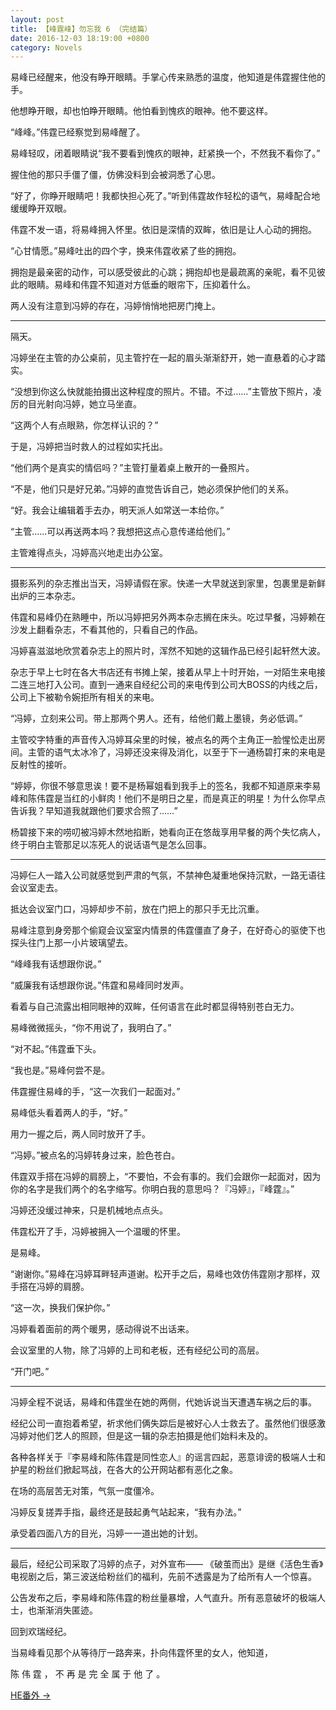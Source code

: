 ```yaml
---
layout: post
title: 【峰霆峰】勿忘我 6 （完结篇）
date: 2016-12-03 18:19:00 +0800
category: Novels
---
```

易峰已经醒来，他没有睁开眼睛。手掌心传来熟悉的温度，他知道是伟霆握住他的手。

他想睁开眼，却也怕睁开眼睛。他怕看到愧疚的眼神。他不要这样。

“峰峰。”伟霆已经察觉到易峰醒了。

易峰轻叹，闭着眼睛说“我不要看到愧疚的眼神，赶紧换一个，不然我不看你了。”

握住他的那只手僵了僵，仿佛没料到会被洞悉了心思。

“好了，你睁开眼睛吧！我都快担心死了。”听到伟霆故作轻松的语气，易峰配合地缓缓睁开双眼。

伟霆不发一语，将易峰拥入怀里。依旧是深情的双眸，依旧是让人心动的拥抱。

“心甘情愿。”易峰吐出的四个字，换来伟霆收紧了些的拥抱。

拥抱是最亲密的动作，可以感受彼此的心跳；拥抱却也是最疏离的亲昵，看不见彼此的眼睛。易峰和伟霆不知道对方低垂的眼帘下，压抑着什么。

两人没有注意到冯婷的存在，冯婷悄悄地把房门掩上。

---

隔天。

冯婷坐在主管的办公桌前，见主管拧在一起的眉头渐渐舒开，她一直悬着的心才踏实。

“没想到你这么快就能拍摄出这种程度的照片。不错。不过……”主管放下照片，凌厉的目光射向冯婷，她立马坐直。

“这两个人有点眼熟，你怎样认识的？”

于是，冯婷把当时救人的过程如实托出。

“他们两个是真实的情侣吗？”主管打量着桌上散开的一叠照片。

“不是，他们只是好兄弟。”冯婷的直觉告诉自己，她必须保护他们的关系。

“好。我会让编辑着手去办，明天派人如常送一本给你。”

“主管……可以再送两本吗？我想把这点心意传递给他们。”

主管难得点头，冯婷高兴地走出办公室。

---

摄影系列的杂志推出当天，冯婷请假在家。快递一大早就送到家里，包裹里是新鲜出炉的三本杂志。

伟霆和易峰仍在熟睡中，所以冯婷把另外两本杂志搁在床头。吃过早餐，冯婷赖在沙发上翻看杂志，不看其他的，只看自己的作品。

冯婷喜滋滋地欣赏着杂志上的照片时，浑然不知她的这辑作品已经引起轩然大波。

杂志于早上七时在各大书店还有书摊上架，接着从早上十时开始，一对陌生来电接二连三地打入公司。直到一通来自经纪公司的来电传到公司大BOSS的内线之后，公司上下被勒令婉拒所有相关的来电。

“冯婷，立刻来公司。带上那两个男人。还有，给他们戴上墨镜，务必低调。”

主管咬字特重的声音传入冯婷耳朵里的时候，被点名的两个主角正一脸惺忪走出房间。主管的语气太冰冷了，冯婷还没来得及消化，以至于下一通杨碧打来的来电是反射性的接听。

“婷婷，你很不够意思诶！要不是杨幂姐看到我手上的签名，我都不知道原来李易峰和陈伟霆是当红的小鲜肉！他们不是明日之星，而是真正的明星！为什么你早点告诉我？早知道我就跟他们要求合照了……”

杨碧接下来的唠叨被冯婷木然地掐断，她看向正在悠哉享用早餐的两个失忆病人，终于明白主管那足以冻死人的说话语气是怎么回事。

---

冯婷仨人一踏入公司就感觉到严肃的气氛，不禁神色凝重地保持沉默，一路无语往会议室走去。

抵达会议室门口，冯婷却步不前，放在门把上的那只手无比沉重。

易峰注意到身旁那个偷窥会议室室内情景的伟霆僵直了身子，在好奇心的驱使下也探头往门上那一小片玻璃望去。

“峰峰我有话想跟你说。”

“威廉我有话想跟你说。”伟霆和易峰同时发声。

看着与自己流露出相同眼神的双眸，任何语言在此时都显得特别苍白无力。

易峰微微摇头，“你不用说了，我明白了。”

“对不起。”伟霆垂下头。

“我也是。”易峰何尝不是。

伟霆握住易峰的手，“这一次我们一起面对。”

易峰低头看着两人的手，“好。”

用力一握之后，两人同时放开了手。

“冯婷。”被点名的冯婷转身过来，脸色苍白。

伟霆双手搭在冯婷的肩膀上，“不要怕，不会有事的。我们会跟你一起面对，因为你的名字是我们两个的名字缩写。你明白我的意思吗？『冯婷』，『峰霆』。”

冯婷还没缓过神来，只是机械地点点头。

伟霆松开了手，冯婷被拥入一个温暖的怀里。

是易峰。

“谢谢你。”易峰在冯婷耳畔轻声道谢。松开手之后，易峰也效仿伟霆刚才那样，双手搭在冯婷的肩膀。

“这一次，换我们保护你。”

冯婷看着面前的两个暖男，感动得说不出话来。

会议室里的人物，除了冯婷的上司和老板，还有经纪公司的高层。

“开门吧。”

---

冯婷全程不说话，易峰和伟霆坐在她的两侧，代她诉说当天遭遇车祸之后的事。

经纪公司一直抱着希望，祈求他们俩失踪后是被好心人士救去了。虽然他们很感激冯婷对他们艺人的照顾，但是这一辑的杂志拍摄是他们始料未及的。

各种各样关于『李易峰和陈伟霆是同性恋人』的谣言四起，恶意诽谤的极端人士和护星的粉丝们掀起骂战，在各大的公开网站都有恶化之象。

在场的高层苦无对策，气氛一度僵冷。

冯婷反复搓弄手指，最终还是鼓起勇气站起来，“我有办法。”

承受着四面八方的目光，冯婷一一道出她的计划。

---

最后，经纪公司采取了冯婷的点子，对外宣布—— 《破茧而出》是继《活色生香》电视剧之后，第三波送给粉丝们的福利，先前不透露是为了给所有人一个惊喜。

公告发布之后，李易峰和陈伟霆的粉丝量暴增，人气直升。所有恶意破坏的极端人士，也渐渐消失匿迹。

回到欢瑞经纪。

当易峰看见那个从等待厅一路奔来，扑向伟霆怀里的女人，他知道，

陈 伟 霆 ， 不 再 是 完 全 属 于 他 了 。

[HE番外 →](/novels/2016/12/03/Dont-forget-me-07.html)
